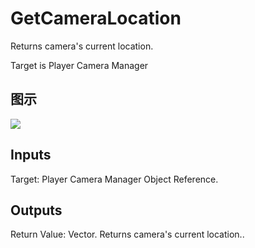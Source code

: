 # GetCameraLocation

Returns camera's current location.

Target is Player Camera Manager

## 图示

![]($-20221218-18130645.png)

## Inputs

Target: Player Camera Manager Object Reference.  

## Outputs

Return Value: Vector. Returns camera's current location..

